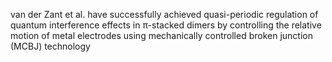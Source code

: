 van der Zant et al. have successfully achieved quasi-periodic regulation of quantum interference effects in π-stacked dimers by controlling the relative motion of metal electrodes using mechanically controlled broken junction (MCBJ) technology
